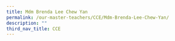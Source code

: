 ```yaml
---
title: Mdm Brenda Lee Chew Yan
permalink: /our-master-teachers/CCE/Mdm-Brenda-Lee-Chew-Yan/
description: ""
third_nav_title: CCE
---
```

